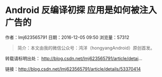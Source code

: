 # Android 反编译初探 应用是如何被注入广告的
作者：lmj623565791
日期：2016-12-05 09:50
浏览量：57312
> 简介：本文由我的微信公众号：鸿洋（hongyangAndroid）原创首发。
  
  转载请标明出处： 
  http://blog.csdn.net/lmj623565791/article/detai...

 链接：http://blog.csdn.net/lmj623565791/article/details/53370414
